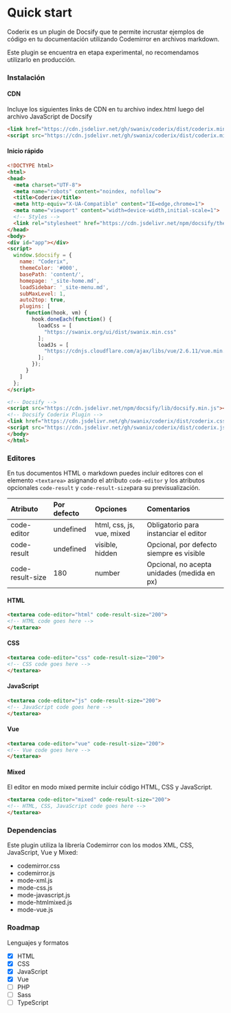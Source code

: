 # Quick start

Coderix es un plugin de Docsify que te permite incrustar ejemplos de código en tu documentación utilizando Codemirror en archivos markdown. 

Este plugin se encuentra en etapa experimental, no recomendamos utilizarlo en producción.

### Instalación

#### CDN

Incluye los siguientes links de CDN en tu archivo index.html luego del archivo JavaScript de Docsify

```html
<link href="https://cdn.jsdelivr.net/gh/swanix/coderix/dist/coderix.min.css" rel="stylesheet">
<script src="https://cdn.jsdelivr.net/gh/swanix/coderix/dist/coderix.min.js"></script>
```

#### Inicio rápido

```html
<!DOCTYPE html>
<html>
<head>
  <meta charset="UTF-8">
  <meta name="robots" content="noindex, nofollow">
  <title>Coderix</title>
  <meta http-equiv="X-UA-Compatible" content="IE=edge,chrome=1">
  <meta name="viewport" content="width=device-width,initial-scale=1">
  <!-- Styles -->
  <link rel="stylesheet" href="https://cdn.jsdelivr.net/npm/docsify/themes/vue.css">
</head>
<body>
<div id="app"></div>
<script>
  window.$docsify = {
    name: "Coderix",
    themeColor: '#000',
    basePath: 'content/',
    homepage: '_site-home.md',
    loadSidebar: '_site-menu.md',
    subMaxLevel: 1,
    auto2top: true,
    plugins: [
      function(hook, vm) {
        hook.doneEach(function() {
          loadCss = [
            "https://swanix.org/ui/dist/swanix.min.css"
          ];
          loadJs = [
            "https://cdnjs.cloudflare.com/ajax/libs/vue/2.6.11/vue.min.js"
          ];
        });
      }
    ]
  };
</script>

<!-- Docsify -->
<script src="https://cdn.jsdelivr.net/npm/docsify/lib/docsify.min.js"></script>
<!-- Docsify Coderix Plugin -->
<link href="https://cdn.jsdelivr.net/gh/swanix/coderix/dist/coderix.css" rel="stylesheet">
<script src="https://cdn.jsdelivr.net/gh/swanix/coderix/dist/coderix.js"></script>
</body>
</html>
```

### Editores

En tus documentos HTML o markdown puedes incluir editores con el elemento `<textarea>` asignando el atributo `code-editor` y los atributos opcionales `code-result` y `code-result-size`para su previsualización.

| Atributo            | Por defecto | Opciones                  | Comentarios |
| :-------------------|:------------|:--------------------------|:--------------|
| code-editor         | undefined   | html, css, js, vue, mixed |Obligatorio para instanciar el editor|
| code-result         | undefined   | visible, hidden           |Opcional, por defecto siempre es visible|
| code-result-size    | 180         | number                    |Opcional, no acepta unidades (medida en px)|

#### HTML

```html
<textarea code-editor="html" code-result-size="200">
<!-- HTML code goes here -->
</textarea>
```

#### CSS

```html
<textarea code-editor="css" code-result-size="200">
<!-- CSS code goes here -->
</textarea>
```

#### JavaScript

```html
<textarea code-editor="js" code-result-size="200">
<!-- JavaScript code goes here -->
</textarea>
```

#### Vue

```html
<textarea code-editor="vue" code-result-size="200">
<!-- Vue code goes here -->
</textarea>
```

#### Mixed

El editor en modo mixed permite incluir código HTML, CSS y JavaScript.

```html
<textarea code-editor="mixed" code-result-size="200">
<!-- HTML, CSS, JavaScript code goes here -->
</textarea>
```

### Dependencias

Este plugin utiliza la librería Codemirror con los modos XML, CSS, JavaScript, Vue y Mixed:

- codemirror.css
- codemirror.js
- mode-xml.js
- mode-css.js
- mode-javascript.js
- mode-htmlmixed.js
- mode-vue.js

### Roadmap

Lenguajes y formatos

- [x] HTML
- [x] CSS
- [x] JavaScript
- [x] Vue
- [ ] PHP
- [ ] Sass
- [ ] TypeScript